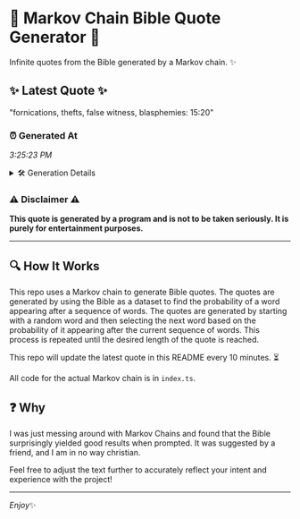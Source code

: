 # 📖 Markov Chain Bible Quote Generator 📖

Infinite quotes from the Bible generated by a Markov chain. ✨

## ✨ Latest Quote ✨
"fornications, thefts, false witness, blasphemies: 15:20"

### ⏰ Generated At
*3:25:23 PM*

<details>
    <summary>🛠️ Generation Details</summary>
    <p>
        <strong>🌱 Seed:</strong> fornications,<br>
        <strong>🔄 Iterations:</strong> 5<br>
        <strong>📜 Context History:</strong><br>[ fornications, ]: thefts,<br>[ fornications,, thefts, ]: false<br>[ fornications,, thefts,, false ]: witness,<br>[ fornications,, thefts,, false, witness, ]: blasphemies:<br>[ fornications,, thefts,, false, witness,, blasphemies: ]: 15:20<br>
    </p>
</details>

### ⚠️ Disclaimer ⚠️
**This quote is generated by a program and is not to be taken seriously. It is purely for entertainment purposes.**

---

## 🔍 How It Works

This repo uses a Markov chain to generate Bible quotes. The quotes are generated by using the Bible as a dataset to find the probability of a word appearing after a sequence of words. The quotes are generated by starting with a random word and then selecting the next word based on the probability of it appearing after the current sequence of words. This process is repeated until the desired length of the quote is reached.

This repo will update the latest quote in this README every 10 minutes. ⏳

All code for the actual Markov chain is in `index.ts`.

## ❓ Why

I was just messing around with Markov Chains and found that the Bible surprisingly yielded good results when prompted. 
It was suggested by a friend, and I am in no way christian.

Feel free to adjust the text further to accurately reflect your intent and experience with the project!

---

*Enjoy*✨
